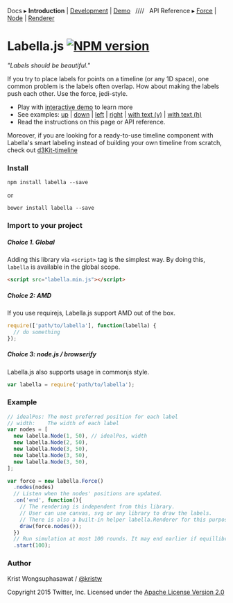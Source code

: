 Docs ▸
**Introduction** |
[Development](docs/Development.md) |
[Demo](http://twitter.github.io/labella.js/)
&nbsp;&nbsp;////&nbsp;&nbsp;
API Reference ▸
[Force](docs/Force.md) |
[Node](docs/Node.md) |
[Renderer](docs/Renderer.md)

# Labella.js [![NPM version][npm-image]][npm-url]

*"Labels should be beautiful."*

If you try to place labels for points on a timeline (or any 1D space), one common problem is the labels often overlap.
How about making the labels push each other. Use the force, jedi-style.

* Play with [interactive demo](http://twitter.github.io/labella.js/) to learn more
* See examples: [up](http://twitter.github.io/labella.js/basic_up.html) |
[down](http://twitter.github.io/labella.js/basic_down.html) |
[left](http://twitter.github.io/labella.js/basic_left.html) |
[right](http://twitter.github.io/labella.js/basic_right.html) |
[with text (v)](http://twitter.github.io/labella.js/with_text.html) |
[with text (h)](http://twitter.github.io/labella.js/with_text2.html)
* Read the instructions on this page or API reference.

Moreover, if you are looking for a ready-to-use timeline component with Labella's smart labeling instead of building your own timeline from scratch, check out [d3Kit-timeline](https://github.com/kristw/d3kit-timeline)

### Install

```
npm install labella --save
```

or

```
bower install labella --save
```

### Import to your project

##### Choice 1. Global

Adding this library via ```<script>``` tag is the simplest way. By doing this, ```labella``` is available in the global scope.

```html
<script src="labella.min.js"></script>
```

##### Choice 2: AMD

If you use requirejs, Labella.js support AMD out of the box.

```javascript
require(['path/to/labella'], function(labella) {
  // do something
});
```

##### Choice 3: node.js / browserify

Labella.js also supports usage in commonjs style.

```javascript
var labella = require('path/to/labella');
```

### Example

```javascript
// idealPos: The most preferred position for each label
// width:    The width of each label
var nodes = [
  new labella.Node(1, 50), // idealPos, width
  new labella.Node(2, 50),
  new labella.Node(3, 50),
  new labella.Node(3, 50),
  new labella.Node(3, 50),
];

var force = new labella.Force()
  .nodes(nodes)
  // Listen when the nodes' positions are updated.
  .on('end', function(){
    // The rendering is independent from this library.
    // User can use canvas, svg or any library to draw the labels.
    // There is also a built-in helper labella.Renderer for this purpose. See the examples
    draw(force.nodes());
  })
  // Run simulation at most 100 rounds. It may end earlier if equillibrium is reached.
  .start(100);
```

### Author

Krist Wongsuphasawat / [@kristw](https://twitter.com/kristw)

Copyright 2015 Twitter, Inc. Licensed under the [Apache License Version 2.0](http://www.apache.org/licenses/LICENSE-2.0)

[npm-image]: https://badge.fury.io/js/labella.svg
[npm-url]: https://npmjs.org/package/labella

